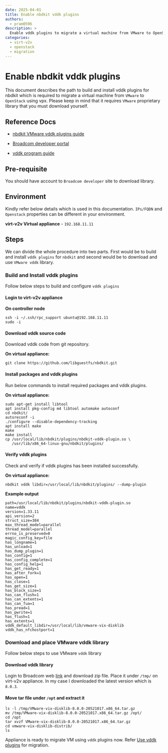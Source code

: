 ```yaml
---
date: 2025-04-01
title: Enable nbdkit vddk plugins
authors:
  - pram0596
description: >
  Enable vddk plugins to migrate a virtual machine from VMware to OpenStack using vpx.
categories:
  - virt-v2v
  - openstack
  - migration
---
```


# Enable nbdkit vddk plugins

This document describes the path to build and install vddk plugins for nbdkit which is required to migrate a virtual machine from `VMware`
to `OpenStack` using vpx. Please keep in mind that it requires `VMware` proprietary library that you must download yourself.

<!-- more -->

## Reference Docs

* [nbdkit VMware vddk plugins guide](https://libguestfs.org/nbdkit-vddk-plugin.1.html)

* [Broadcom developer portal](https://developer.broadcom.com/sdks/vmware-virtual-disk-development-kit-vddk/latest)

* [vddk program guide](https://docs.vmware.com/en/VMware-vSphere/8.0/vsphere-vddk-programming-guide/GUID-158D8330-7C9C-4F9C-83E1-4DC154DA3C66.html)

## Pre-requisite

You should have account to `Broadcom developer` site to download library.

## Environment

Kindly refer below details which is used in this documentation. `IPs/FQDN` and `Openstack` properties can be different in your environment.

**virt-v2v Virtual appliance** - `192.168.11.11`

## Steps

We can divide the whole procedure into two parts. First would be to build and install `vddk plugins` for `nbdkit` and second would be to download
and use `VMware vddk` library.

### Build and Install vddk plugins

Follow below steps to build and configure `vddk plugins`

#### Login to virt-v2v appliance

**On controller node**

``` shell
ssh -i ~/.ssh/rpc_support ubuntu@192.168.11.11
sudo -i
```

#### Download vddk source code

Download vddk code from git repository.

**On virtual appliance:**

``` shell
git clone https://github.com/libguestfs/nbdkit.git
```

#### Install packages and vddk plugins

Run below commands to install required packages and vddk plugins.

**On virtual appliance:**

``` shell
sudo apt-get install libtool
apt install pkg-config m4 libtool automake autoconf
cd nbdkit/
autoreconf -i
./configure --disable-dependency-tracking
apt install make
make
make install
cp /usr/local/lib/nbdkit/plugins/nbdkit-vddk-plugin.so \
   /usr/lib/x86_64-linux-gnu/nbdkit/plugins/
```

#### Verify vddk plugins

Check and verify if vddk plugins has been installed successfully.

**On virtual appliance:**

``` shell
nbdkit vddk libdir=/usr/local/lib/nbdkit/plugins/ --dump-plugin
```

**Example output**

``` shell
path=/usr/local/lib/nbdkit/plugins/nbdkit-vddk-plugin.so
name=vddk
version=1.33.11
api_version=2
struct_size=384
max_thread_model=parallel
thread_model=parallel
errno_is_preserved=0
magic_config_key=file
has_longname=1
has_unload=1
has_dump_plugin=1
has_config=1
has_config_complete=1
has_config_help=1
has_get_ready=1
has_after_fork=1
has_open=1
has_close=1
has_get_size=1
has_block_size=1
has_can_flush=1
has_can_extents=1
has_can_fua=1
has_pread=1
has_pwrite=1
has_flush=1
has_extents=1
vddk_default_libdir=/usr/local/lib/vmware-vix-disklib
vddk_has_nfchostport=1
```

### Download and place VMware vddk library

Follow below steps to use VMware `vddk` library

#### Download vddk library

Login to Broadcom web [link](https://developer.broadcom.com/sdks/vmware-virtual-disk-development-kit-vddk/latest) and download zip file.
Place it under `/tmp/` on virt-v2v appliance. In my case I downloaded the latest version which is `8.0.3`.

#### Move tar file under `/opt` and extract it

``` shell
ls -l /tmp/VMware-vix-disklib-8.0.0-20521017.x86_64.tar.gz
mv /tmp/VMware-vix-disklib-8.0.0-20521017.x86_64.tar.gz /opt/
cd /opt
tar xvzf VMware-vix-disklib-8.0.0-20521017.x86_64.tar.gz
cd vmware-vix-disklib-distrib/
ls
```

Appliance is ready to migrate VM using `vddk` plugins now. Refer [Use vddk plugins](https://blog.rackspacecloud.com/blog/2025/04/03/use_nbdkit_vddk_plugins_for_migration/) for migration.
